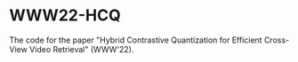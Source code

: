 # WWW22-HCQ
The code for the paper "Hybrid Contrastive Quantization for Efficient Cross-View Video Retrieval" (WWW'22).

